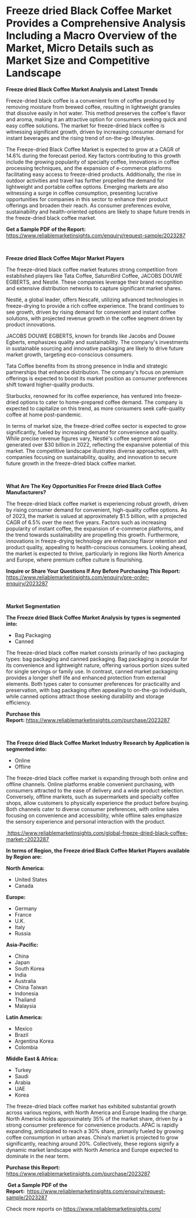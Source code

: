 <p><h1>Freeze dried Black Coffee Market Provides a Comprehensive Analysis Including a Macro Overview of the Market, Micro Details such as Market Size and Competitive Landscape</h1></p><p><strong>Freeze dried Black Coffee Market Analysis and Latest Trends</strong></p>
<p><p>Freeze-dried black coffee is a convenient form of coffee produced by removing moisture from brewed coffee, resulting in lightweight granules that dissolve easily in hot water. This method preserves the coffee's flavor and aroma, making it an attractive option for consumers seeking quick and easy coffee solutions. The market for freeze-dried black coffee is witnessing significant growth, driven by increasing consumer demand for instant beverages and the rising trend of on-the-go lifestyles.</p><p>The Freeze-dried Black Coffee Market is expected to grow at a CAGR of 14.6% during the forecast period. Key factors contributing to this growth include the growing popularity of specialty coffee, innovations in coffee processing techniques, and the expansion of e-commerce platforms facilitating easy access to freeze-dried products. Additionally, the rise in outdoor activities and travel has further propelled the demand for lightweight and portable coffee options. Emerging markets are also witnessing a surge in coffee consumption, presenting lucrative opportunities for companies in this sector to enhance their product offerings and broaden their reach. As consumer preferences evolve, sustainability and health-oriented options are likely to shape future trends in the freeze-dried black coffee market.</p></p>
<p><strong>Get a Sample PDF of the Report:&nbsp;</strong> <a href="https://www.reliablemarketinsights.com/enquiry/request-sample/2023287?utm_campaign=3033&utm_medium=2&utm_source=Github&utm_content=ia&utm_term=29032025&utm_id=freeze-dried-black-coffee">https://www.reliablemarketinsights.com/enquiry/request-sample/2023287</a></p>
<p>&nbsp;</p>
<p><strong>Freeze dried Black Coffee Major Market Players</strong></p>
<p><p>The freeze-dried black coffee market features strong competition from established players like Tata Coffee, SaturnBird Coffee, JACOBS DOUWE EGBERTS, and Nestlé. These companies leverage their brand recognition and extensive distribution networks to capture significant market shares.</p><p>Nestlé, a global leader, offers Nescafé, utilizing advanced technologies in freeze-drying to provide a rich coffee experience. The brand continues to see growth, driven by rising demand for convenient and instant coffee solutions, with projected revenue growth in the coffee segment driven by product innovations.</p><p>JACOBS DOUWE EGBERTS, known for brands like Jacobs and Douwe Egberts, emphasizes quality and sustainability. The company's investments in sustainable sourcing and innovative packaging are likely to drive future market growth, targeting eco-conscious consumers. </p><p>Tata Coffee benefits from its strong presence in India and strategic partnerships that enhance distribution. The company's focus on premium offerings is expected to boost its market position as consumer preferences shift toward higher-quality products. </p><p>Starbucks, renowned for its coffee experience, has ventured into freeze-dried options to cater to home-prepared coffee demand. The company is expected to capitalize on this trend, as more consumers seek café-quality coffee at home post-pandemic.</p><p>In terms of market size, the freeze-dried coffee sector is expected to grow significantly, fueled by increasing demand for convenience and quality. While precise revenue figures vary, Nestlé's coffee segment alone generated over $30 billion in 2022, reflecting the expansive potential of this market. The competitive landscape illustrates diverse approaches, with companies focusing on sustainability, quality, and innovation to secure future growth in the freeze-dried black coffee market.</p></p>
<p>&nbsp;</p>
<p><strong>What Are The Key Opportunities For Freeze dried Black Coffee Manufacturers?</strong></p>
<p><p>The freeze-dried black coffee market is experiencing robust growth, driven by rising consumer demand for convenient, high-quality coffee options. As of 2023, the market is valued at approximately $1.5 billion, with a projected CAGR of 6.5% over the next five years. Factors such as increasing popularity of instant coffee, the expansion of e-commerce platforms, and the trend towards sustainability are propelling this growth. Furthermore, innovations in freeze-drying technology are enhancing flavor retention and product quality, appealing to health-conscious consumers. Looking ahead, the market is expected to thrive, particularly in regions like North America and Europe, where premium coffee culture is flourishing.</p></p>
<p><strong>Inquire or Share Your Questions If Any Before Purchasing This Report:</strong> <a href="https://www.reliablemarketinsights.com/enquiry/pre-order-enquiry/2023287?utm_campaign=3033&utm_medium=2&utm_source=Github&utm_content=ia&utm_term=29032025&utm_id=freeze-dried-black-coffee">https://www.reliablemarketinsights.com/enquiry/pre-order-enquiry/2023287</a></p>
<p>&nbsp;</p>
<p><strong>Market Segmentation</strong></p>
<p><strong>The Freeze dried Black Coffee Market Analysis by types is segmented into:</strong></p>
<p><ul><li>Bag Packaging</li><li>Canned</li></ul></p>
<p><p>The freeze-dried black coffee market consists primarily of two packaging types: bag packaging and canned packaging. Bag packaging is popular for its convenience and lightweight nature, offering various portion sizes suited for single servings or family use. In contrast, canned market packaging provides a longer shelf life and enhanced protection from external elements. Both types cater to consumer preferences for practicality and preservation, with bag packaging often appealing to on-the-go individuals, while canned options attract those seeking durability and storage efficiency.</p></p>
<p><strong>Purchase this Report:&nbsp;</strong><a href="https://www.reliablemarketinsights.com/purchase/2023287?utm_campaign=3033&utm_medium=2&utm_source=Github&utm_content=ia&utm_term=29032025&utm_id=freeze-dried-black-coffee">https://www.reliablemarketinsights.com/purchase/2023287</a></p>
<p>&nbsp;</p>
<p><strong>The Freeze dried Black Coffee Market Industry Research by Application is segmented into:</strong></p>
<p><ul><li>Online</li><li>Offline</li></ul></p>
<p><p>The freeze-dried black coffee market is expanding through both online and offline channels. Online platforms enable convenient purchasing, with consumers attracted to the ease of delivery and a wide product selection. Conversely, offline markets, such as supermarkets and specialty coffee shops, allow customers to physically experience the product before buying. Both channels cater to diverse consumer preferences, with online sales focusing on convenience and accessibility, while offline sales emphasize the sensory experience and personal interaction with the product.</p></p>
<p><a href="https://www.reliablemarketinsights.com/global-freeze-dried-black-coffee-market-r2023287?utm_campaign=3033&utm_medium=2&utm_source=Github&utm_content=ia&utm_term=29032025&utm_id=freeze-dried-black-coffee">&nbsp;https://www.reliablemarketinsights.com/global-freeze-dried-black-coffee-market-r2023287</a></p>
<p><strong>In terms of Region, the Freeze dried Black Coffee Market Players available by Region are:</strong></p>
<p>
    <p> <strong> North America: </strong>
        <ul>
            <li>United States</li>
            <li>Canada</li>
        </ul>
        </p> 
    <p> <strong> Europe: </strong>
        <ul>
            <li>Germany</li>
            <li>France</li>
            <li>U.K.</li>
            <li>Italy</li>
            <li>Russia</li>
        </ul>
        </p> 
    <p> <strong> Asia-Pacific: </strong>
        <ul>
            <li>China</li>
            <li>Japan</li>
            <li>South Korea</li>
            <li>India</li>
            <li>Australia</li>
            <li>China Taiwan</li>
            <li>Indonesia</li>
            <li>Thailand</li>
            <li>Malaysia</li>
        </ul>
        </p> 
    <p> <strong> Latin America: </strong>
        <ul>
            <li>Mexico</li>
            <li>Brazil</li>
            <li>Argentina Korea</li>
            <li>Colombia</li>
        </ul>
        </p> 
    <p> <strong> Middle East & Africa: </strong>
        <ul>
            <li>Turkey</li>
            <li>Saudi</li>
            <li>Arabia</li>
            <li>UAE</li>
            <li>Korea</li>
        </ul>
    </p>
    </p>
<p><p>The freeze-dried black coffee market has exhibited substantial growth across various regions, with North America and Europe leading the charge. North America holds approximately 35% of the market share, driven by a strong consumer preference for convenience products. APAC is rapidly expanding, anticipated to reach a 30% share, primarily fueled by growing coffee consumption in urban areas. China’s market is projected to grow significantly, reaching around 20%. Collectively, these regions signify a dynamic market landscape with North America and Europe expected to dominate in the near term.</p></p>
<p><strong>Purchase this Report: </strong><a href="https://www.reliablemarketinsights.com/purchase/2023287?utm_campaign=3033&utm_medium=2&utm_source=Github&utm_content=ia&utm_term=29032025&utm_id=freeze-dried-black-coffee">https://www.reliablemarketinsights.com/purchase/2023287</a></p>
<p>&nbsp;<strong>Get a Sample PDF of the Report:&nbsp;&nbsp;</strong><a href="https://www.reliablemarketinsights.com/enquiry/request-sample/2023287?utm_campaign=3033&utm_medium=2&utm_source=Github&utm_content=ia&utm_term=29032025&utm_id=freeze-dried-black-coffee">https://www.reliablemarketinsights.com/enquiry/request-sample/2023287</a></p>
<p><strong></strong></p>
<p>Check more reports on <a href="https://www.reliablemarketinsights.com/?utm_campaign=3033&utm_medium=2&utm_source=Github&utm_content=ia&utm_term=29032025&utm_id=freeze-dried-black-coffee">https://www.reliablemarketinsights.com/</a></p>